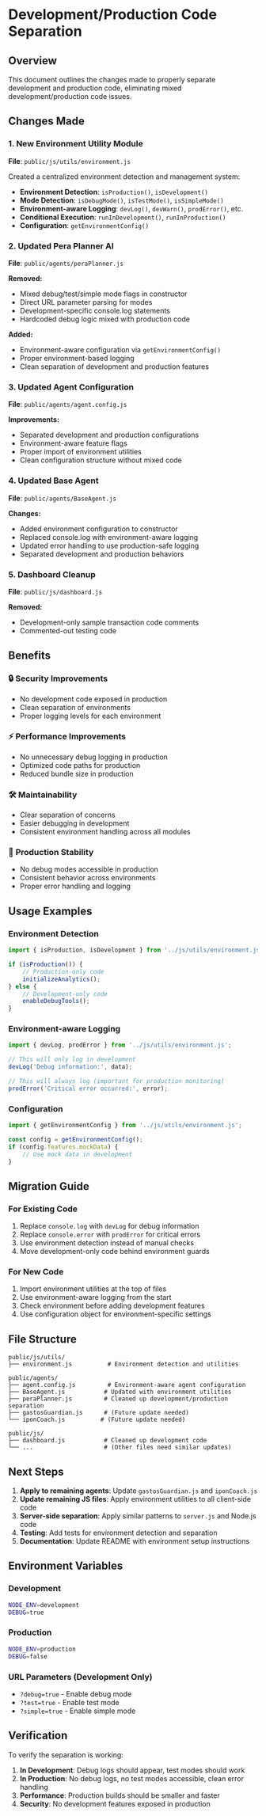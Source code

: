 # Development/Production Code Separation

## Overview
This document outlines the changes made to properly separate development and production code, eliminating mixed development/production code issues.

## Changes Made

### 1. New Environment Utility Module
**File**: `public/js/utils/environment.js`

Created a centralized environment detection and management system:
- **Environment Detection**: `isProduction()`, `isDevelopment()`
- **Mode Detection**: `isDebugMode()`, `isTestMode()`, `isSimpleMode()`
- **Environment-aware Logging**: `devLog()`, `devWarn()`, `prodError()`, etc.
- **Conditional Execution**: `runInDevelopment()`, `runInProduction()`
- **Configuration**: `getEnvironmentConfig()`

### 2. Updated Pera Planner AI
**File**: `public/agents/peraPlanner.js`

**Removed:**
- Mixed debug/test/simple mode flags in constructor
- Direct URL parameter parsing for modes
- Development-specific console.log statements
- Hardcoded debug logic mixed with production code

**Added:**
- Environment-aware configuration via `getEnvironmentConfig()`
- Proper environment-based logging
- Clean separation of development and production features

### 3. Updated Agent Configuration
**File**: `public/agents/agent.config.js`

**Improvements:**
- Separated development and production configurations
- Environment-aware feature flags
- Proper import of environment utilities
- Clean configuration structure without mixed code

### 4. Updated Base Agent
**File**: `public/agents/BaseAgent.js`

**Changes:**
- Added environment configuration to constructor
- Replaced console.log with environment-aware logging
- Updated error handling to use production-safe logging
- Separated development and production behaviors

### 5. Dashboard Cleanup
**File**: `public/js/dashboard.js`

**Removed:**
- Development-only sample transaction code comments
- Commented-out testing code

## Benefits

### 🔒 **Security Improvements**
- No development code exposed in production
- Clean separation of environments
- Proper logging levels for each environment

### ⚡ **Performance Improvements**
- No unnecessary debug logging in production
- Optimized code paths for production
- Reduced bundle size in production

### 🛠️ **Maintainability**
- Clear separation of concerns
- Easier debugging in development
- Consistent environment handling across all modules

### 🎯 **Production Stability**
- No debug modes accessible in production
- Consistent behavior across environments
- Proper error handling and logging

## Usage Examples

### Environment Detection
```javascript
import { isProduction, isDevelopment } from '../js/utils/environment.js';

if (isProduction()) {
    // Production-only code
    initializeAnalytics();
} else {
    // Development-only code
    enableDebugTools();
}
```

### Environment-aware Logging
```javascript
import { devLog, prodError } from '../js/utils/environment.js';

// This will only log in development
devLog('Debug information:', data);

// This will always log (important for production monitoring)
prodError('Critical error occurred:', error);
```

### Configuration
```javascript
import { getEnvironmentConfig } from '../js/utils/environment.js';

const config = getEnvironmentConfig();
if (config.features.mockData) {
    // Use mock data in development
}
```

## Migration Guide

### For Existing Code
1. Replace `console.log` with `devLog` for debug information
2. Replace `console.error` with `prodError` for critical errors
3. Use environment detection instead of manual checks
4. Move development-only code behind environment guards

### For New Code
1. Import environment utilities at the top of files
2. Use environment-aware logging from the start
3. Check environment before adding development features
4. Use configuration object for environment-specific settings

## File Structure

```
public/js/utils/
├── environment.js          # Environment detection and utilities

public/agents/
├── agent.config.js         # Environment-aware agent configuration
├── BaseAgent.js           # Updated with environment utilities
├── peraPlanner.js         # Cleaned up development/production separation
├── gastosGuardian.js      # (Future update needed)
└── iponCoach.js          # (Future update needed)

public/js/
├── dashboard.js           # Cleaned up development code
└── ...                    # (Other files need similar updates)
```

## Next Steps

1. **Apply to remaining agents**: Update `gastosGuardian.js` and `iponCoach.js`
2. **Update remaining JS files**: Apply environment utilities to all client-side code
3. **Server-side separation**: Apply similar patterns to `server.js` and Node.js code
4. **Testing**: Add tests for environment detection and separation
5. **Documentation**: Update README with environment setup instructions

## Environment Variables

### Development
```bash
NODE_ENV=development
DEBUG=true
```

### Production
```bash
NODE_ENV=production
DEBUG=false
```

### URL Parameters (Development Only)
- `?debug=true` - Enable debug mode
- `?test=true` - Enable test mode  
- `?simple=true` - Enable simple mode

## Verification

To verify the separation is working:

1. **In Development**: Debug logs should appear, test modes should work
2. **In Production**: No debug logs, no test modes accessible, clean error handling
3. **Performance**: Production builds should be smaller and faster
4. **Security**: No development features exposed in production 